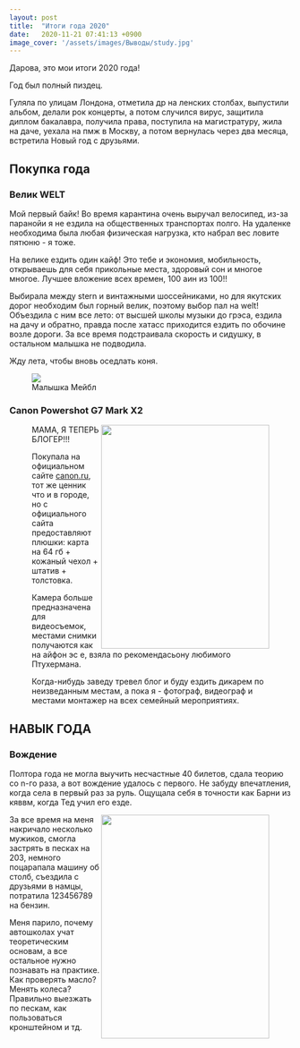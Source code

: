 ```yaml
---
layout: post
title:  "Итоги года 2020"
date:   2020-11-21 07:41:13 +0900
image_cover: '/assets/images/Выводы/study.jpg'
---
```


Дарова, это мои итоги 2020 года! 

Год был полный пиздец.

Гуляла по улицам Лондона, отметила др на ленских столбах, выпустили альбом, делали рок концерты, а потом случился вирус, защитила диплом бакалавра, получила права, поступила на магистратуру, жила на даче, уехала на пмж в Москву, а потом вернулась через два месяца, встретила Новый год с друзьями.

## Покупка года

### Велик WELT

Мой первый байк! Во время карантина очень выручал велосипед, из-за паранойи я не ездила на общественных транспортах полго. На удаленке необходима была любая физическая нагрузка, кто набрал вес ловите пятюню - я тоже.  

На велике ездить один кайф! Это тебе и экономия, мобильность, открываешь для себя прикольные места, здоровый сон и многое многое. Лучшее вложение всех времен, 100 аин из 100!!

Выбирала между stern и винтажными шоссейниками, но для якутских дорог необходим  был горный велик, поэтому выбор пал на welt! Объездила с ним все лето: от высшей школы музыки до грэса, ездила на дачу и обратно, правда после хатасс приходится ездить по обочине возле дороги. За все время подстраивала скорость и сидушку, в остальном малышка не подводила. 

Жду лета, чтобы вновь оседлать коня.

<figure>
  <img src="{{ site.url }}/assets/images/Выводы/byce.jpg" data-action="zoom" /> <figcaption>Малышка Мейбл</figcaption>
</figure>

### Canon Powershot G7 Mark X2

<figure>
  <img src="{{ site.url }}/assets/images/Выводы/camera.jpg" align="right" width="300" height="400" />

МАМА, Я ТЕПЕРЬ БЛОГЕР!!!

Покупала на официальном сайте [canon.ru](http://canon.ru), тот же ценник что и в городе, но с официального сайта предоставляют плюшки: карта на 64 гб + кожаный чехол + штатив + толстовка.

Камера больше предназначена для видеосъемок, местами снимки получаются как на айфон эс е, взяла по рекомендасьону любимого Птухермана.

Когда-нибудь заведу тревел блог и буду ездить дикарем по неизведанным местам, а пока я - фотограф, видеограф и местами монтажер на всех семейный мероприятиях.
</figure>

## НАВЫК ГОДА 

### Вождение

Полтора года не могла выучить несчастные 40 билетов, сдала теорию со n-го раза, а вот вождение удалось с первого. Не забуду впечатления, когда села в первый раз за руль. Ощущала себя в точности как Барни из кяввм, когда Тед учил его езде.

<figure>
  <img src="{{ site.url }}/assets/images/Выводы/Fale.jpg" align="right" width="300" height="400" />
</figure>
  
За все время на меня накричало несколько мужиков, смогла застрять в песках на 203, немного поцарапала машину об столб, съездила с друзьями в намцы, потратила 123456789 на бензин. 

Меня парило, почему автошколах учат теоретическим основам, а все остальное нужно познавать на практике. Как проверять масло? Менять колеса? Правильно выезжать по пескам, как пользоваться кронштейном и тд.

